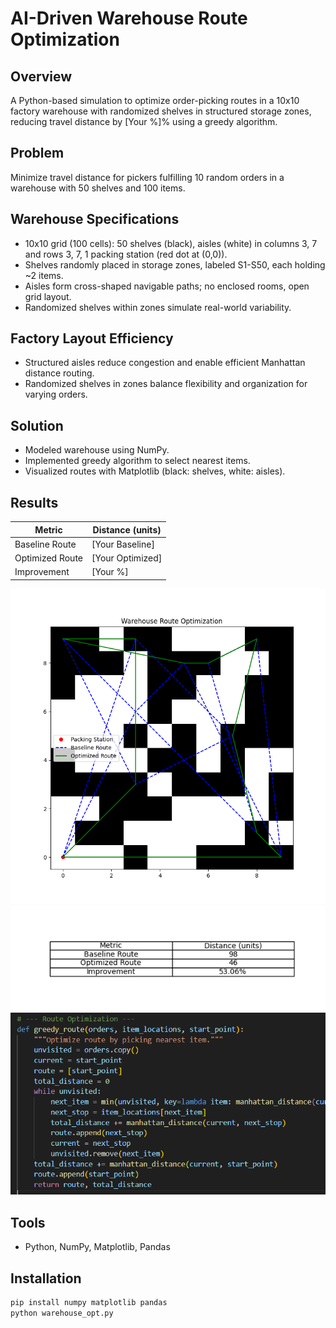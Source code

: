 # AI-Driven Warehouse Route Optimization
## Overview
A Python-based simulation to optimize order-picking routes in a 10x10 factory warehouse with randomized shelves in structured storage zones, reducing travel distance by [Your %]% using a greedy algorithm.

## Problem
Minimize travel distance for pickers fulfilling 10 random orders in a warehouse with 50 shelves and 100 items.

## Warehouse Specifications
- 10x10 grid (100 cells): 50 shelves (black), aisles (white) in columns 3, 7 and rows 3, 7, 1 packing station (red dot at (0,0)).
- Shelves randomly placed in storage zones, labeled S1-S50, each holding ~2 items.
- Aisles form cross-shaped navigable paths; no enclosed rooms, open grid layout.
- Randomized shelves within zones simulate real-world variability.

## Factory Layout Efficiency
- Structured aisles reduce congestion and enable efficient Manhattan distance routing.
- Randomized shelves in zones balance flexibility and organization for varying orders.

## Solution
- Modeled warehouse using NumPy.
- Implemented greedy algorithm to select nearest items.
- Visualized routes with Matplotlib (black: shelves, white: aisles).

## Results
| Metric            | Distance (units) |
|-------------------|------------------|
| Baseline Route    | [Your Baseline]  |
| Optimized Route   | [Your Optimized] |
| Improvement       | [Your %]         |

![Warehouse Routes](warehouse_plot.png)
![Results Table](results_table.png)
![Greedy Algorithm](code_snippet.png)

## Tools
- Python, NumPy, Matplotlib, Pandas

## Installation
```bash
pip install numpy matplotlib pandas
python warehouse_opt.py
